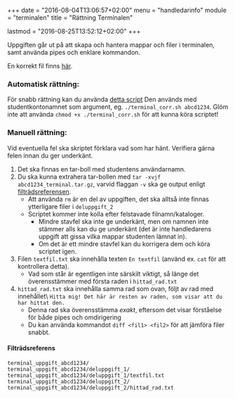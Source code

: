 +++
date = "2016-08-04T13:06:57+02:00"
menu = "handledarinfo"
module = "terminalen"
title = "Rättning Terminalen"

lastmod = "2016-08-25T13:52:12+02:00"
+++

Uppgiften går ut på att skapa och hantera mappar och filer i terminalen, samt
använda pipes och enklare kommandon.

En korrekt fil finns [här](../abcd1234_terminal.tar.gz).


### Automatisk rättning:

För snabb rättning kan du använda [detta script](../terminal_corr.sh)
Den används med studentkontonamnet som argument, eg. `./terminal_corr.sh abcd1234`.
Glöm inte att använda `chmod +x ./terminal_corr.sh` för att kunna köra scriptet!


### Manuell rättning:
Vid eventuella fel ska skriptet förklara vad som har hänt. Verifiera gärna
felen innan du ger underkänt.

1. Det ska finnas en tar-boll med studentens användarnamn.
1. Du ska kunna extrahera tar-bollen med `tar -xvjf abcd1234_terminal.tar.gz`,
    varvid flaggan `-v` ska ge output enligt
    [filträdsreferensen](#filträdsreferens).
    + Att använda `rm` är en del av uppgiften, det ska alltså inte finnas
        ytterligare filer i `deluppgift_2`
    + Scriptet kommer inte kolla efter felstavade filnamn/kataloger.
        + Mindre stavfel ska inte ge underkänt, men om namnen inte stämmer alls
            kan du ge underkänt (det är inte handledarens uppgift att gissa vilka
            mappar studenten lämnat in).
        + Om det är ett mindre stavfel kan du korrigera dem och köra scriptet igen.
1. Filen `textfil.txt` ska innehålla texten `En textfil` (använd ex. `cat` för
   att kontrollera detta).
    + Vad som står är egentligen inte särskilt viktigt, så länge det
        överensstämmer med första raden i `hittad_rad.txt`
1. `hittad_rad.txt` ska innehålla samma rad som ovan, följt av rad med
   innehållet\\
   `Hitta mig! Det här är resten av raden, som visar att du har hittat den.`
    + Denna rad ska överensstämma *exakt*, eftersom det visar förståelse för
        både pipes och omdirigering
    + Du kan använda kommandot `diff <fil1> <fil2>` för att jämföra filer snabbt.




#### Filträdsreferens

```shell
terminal_uppgift_abcd1234/
terminal_uppgift_abcd1234/deluppgift_1/
terminal_uppgift_abcd1234/deluppgift_1/textfil.txt
terminal_uppgift_abcd1234/deluppgift_2/
terminal_uppgift_abcd1234/deluppgift_2/hittad_rad.txt
```

